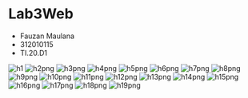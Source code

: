 # Lab3Web

- Fauzan Maulana
- 312010115
- TI.20.D1

![h1](https://user-images.githubusercontent.com/101807419/161262667-2eeb61a8-38db-4182-a21c-39fd9aa48bf6.png)
![h2png](https://user-images.githubusercontent.com/101807419/161262658-995d5c1b-d930-49d8-b6f5-61ad22e6f0ed.png)
![h3png](https://user-images.githubusercontent.com/101807419/161262874-4d33842d-7d2a-4672-a98e-53f8ad058bff.png)
![h4png](https://user-images.githubusercontent.com/101807419/161262869-db3da029-e762-4c77-8143-ef6210ead9e8.png)
![h5png](https://user-images.githubusercontent.com/101807419/161262864-121aa003-2489-463c-bf2a-8937adbc7bca.png)
![h6png](https://user-images.githubusercontent.com/101807419/161262854-c801ae01-1b3c-418d-8358-a30a4149b1ec.png)
![h7png](https://user-images.githubusercontent.com/101807419/161262851-f706ed07-fc7f-4a26-8f36-0c4233f68395.png)
![h8png](https://user-images.githubusercontent.com/101807419/161262844-80d7f726-f294-436e-9c95-2dd623d81b24.png)
![h9png](https://user-images.githubusercontent.com/101807419/161262838-54e6b996-54d1-4c0c-a849-12ee99673493.png)
![h10png](https://user-images.githubusercontent.com/101807419/161262843-42feb5b4-5760-4873-9db9-a2c424d87e75.png)
![h11png](https://user-images.githubusercontent.com/101807419/161262834-db794f50-6082-4be7-85ed-16ff7fae1ceb.png)
![h12png](https://user-images.githubusercontent.com/101807419/161262829-15b34469-18b1-44b4-882d-96fe766b04dd.png)
![h13png](https://user-images.githubusercontent.com/101807419/161262821-52e11d68-c923-40d9-bc0e-c6f7d6091386.png)
![h14png](https://user-images.githubusercontent.com/101807419/161263268-c7df4713-954d-4c17-929f-88badb50ea7b.png)
![h15png](https://user-images.githubusercontent.com/101807419/161263264-cc01076d-85fa-4e7f-a86d-475499276208.png)
![h16png](https://user-images.githubusercontent.com/101807419/161263259-cb991224-9f09-42e9-b739-739403fea78d.png)
![h17png](https://user-images.githubusercontent.com/101807419/161263253-c17a9f70-64dd-43c7-94a4-605765c13ea5.png)
![h18png](https://user-images.githubusercontent.com/101807419/161263246-ccc5d406-f605-4de4-8613-22c63eaff5b6.png)
![h19png](https://user-images.githubusercontent.com/101807419/161263235-e3597f8e-f8ec-4771-8d7f-a0981c7bdce8.png)
